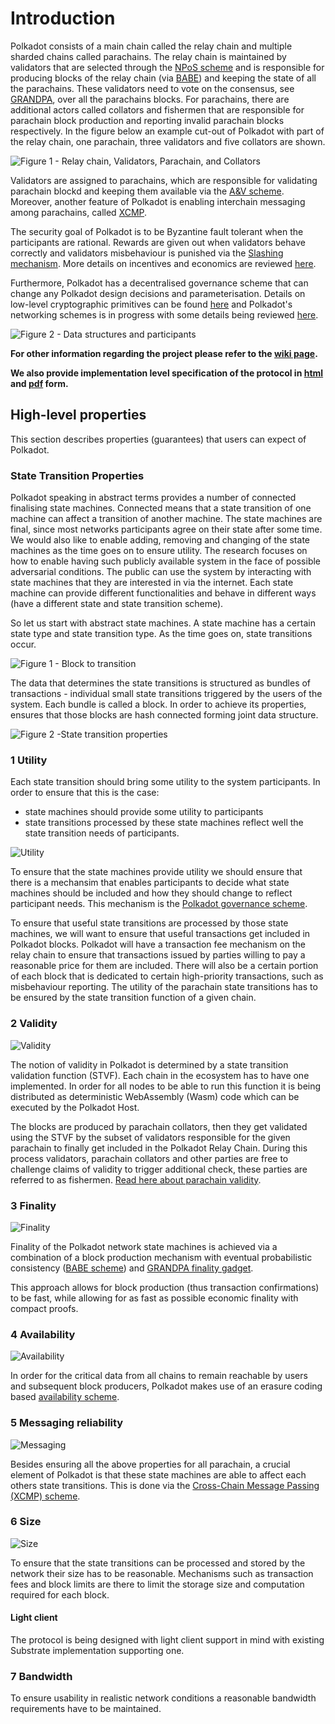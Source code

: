 # Introduction


Polkadot consists of a main chain called the relay chain and multiple sharded chains called parachains. The relay chain is maintained by validators that are selected through the [NPoS scheme](/polkadot/NPoS/index.md#the-npos-scheme) and is responsible for producing blocks of the relay chain (via [BABE](/polkadot/block-production/Babe.md)) and keeping the state of all the parachains.
These validators need to vote on the consensus, see [GRANDPA](/polkadot/finality.md), over all the parachains blocks. For parachains, there are additional actors called collators and fishermen that are responsible for parachain block production  and reporting invalid parachain blocks respectively. In the figure below an example cut-out of Polkadot with part of the relay chain, one parachain, three validators and five collators are shown.

![Figure 1 - Relay chain, Validators, Parachain, and Collators](/polkadot/images/data_structure.png)


Validators are assigned to parachains, which are responsible for validating parachain blockd and keeping them available via the [A&V scheme](/polkadot/Availability_and_Validity.md). Moreover, another feature of Polkadot is enabling interchain messaging among parachains, called [XCMP](/polkadot/XCMP.md).

The security goal of Polkadot is to be Byzantine fault tolerant when the participants are rational. Rewards are given out when validators behave correctly and validators misbehaviour is punished via the [Slashing mechanism](/polkadot/slashing.md). More details on incentives and economics are reviewed [here](2-token-economics.md).

Furthermore, Polkadot has a decentralised governance scheme that can change any Polkadot design decisions and parameterisation. Details on low-level cryptographic primitives can be found [here](/polkadot/keys/index.md) and Polkadot's networking schemes is in progress with some details being reviewed [here](/polkadot/networking.html).


![Figure 2 - Data structures and participants](/polkadot/images/whole.png)


**For other information regarding the project please refer to the [wiki page](https://wiki.polkadot.network).**

**We also provide implementation level specification of the protocol in [html](https://spec.polkadot.network) and [pdf](/polkadot/specifications.rst) form.**

## High-level properties

This section describes properties (guarantees) that users can expect of Polkadot.


### State Transition Properties

Polkadot speaking in abstract terms provides a number of connected finalising state machines. Connected means that a state transition of one machine can affect a transition of another machine. The state machines are final, since most networks participants agree on their state after some time. We would also like to enable adding, removing and changing of the state machines as the time goes on to ensure utility.
The research focuses on how to enable having such publicly available system in the face of possible adversarial conditions. The public can use the system by interacting with state machines that they are interested in via the internet. Each state machine can provide different functionalities and behave in different ways (have a different state and state transition scheme).

So let us start with abstract state machines. A state machine has a certain state type and state transition type. As the time goes on, state transitions occur.

![Figure 1 - Block to transition](/polkadot/images/block_to_transition.png)


The data that determines the state transitions is structured as bundles of transactions - individual small state transitions triggered by the users of the system. Each bundle is called a block. In order to achieve its properties, ensures that those blocks are hash connected forming joint data structure.

![Figure 2 -State transition properties](/polkadot/images/properties.png)


### 1 Utility

Each state transition should bring some utility to the system participants. In order to ensure that this is the case:

- state machines should provide some utility to participants
- state transitions processed by these state machines reflect well the state transition needs of participants.

![Utility](/polkadot/images/usefulness.png)

To ensure that the state machines provide utility we should ensure that there is a mechansim that enables participants to decide what state machines should be included and how they should change to reflect participant needs. This mechanism is the [Polkadot governance scheme](https://github.com/paritytech/polkadot/wiki/Governance).

To ensure that useful state transitions are processed by those state machines, we will want to ensure that useful transactions get included in Polkadot blocks. Polkadot will have a transaction fee mechanism on the relay chain to ensure that transactions issued by parties willing to pay a reasonable price for them are included. There will also be a certain portion of each block that is dedicated to certain high-priority transactions, such as misbehaviour reporting. The utility of the parachain state transitions has to be ensured by the state transition function of a given chain.

### 2 Validity

![Validity](/polkadot/images/validity.png)

The notion of validity in Polkadot is determined by a state transition validation function (STVF). Each chain in the ecosystem has to have one implemented. In order for all nodes to be able to run this function it is being distributed as deterministic WebAssembly (Wasm) code which can be executed by the Polkadot Host.

The blocks are produced by parachain collators, then they get validated using the STVF by the subset of validators responsible for the given parachain to finally get included in the Polkadot Relay Chain. During this process validators, parachain collators and other parties are free to challenge claims of validity to trigger additional check, these parties are referred to as fishermen. [Read here about parachain validity](/polkadot/Availability_and_Validity.md).

### 3 Finality

![Finality](/polkadot/images/canonicality.png)

Finality of the Polkadot network state machines is achieved via a combination of a block production mechanism with eventual probabilistic consistency ([BABE scheme](/polkadot/block-production/Babe.md)) and [GRANDPA finality gadget](/polkadot/finality.md).

This approach allows for block production (thus transaction confirmations) to be fast, while allowing for as fast as possible economic finality with compact proofs.

### 4 Availability

![Availability](/polkadot/images/availability.png)

In order for the critical data from all chains to remain reachable by users and subsequent block producers, Polkadot makes use of an erasure coding based [availability scheme](/polkadot/Availability_and_Validity.md).

### 5 Messaging reliability

![Messaging](/polkadot/images/messaging.png)

Besides ensuring all the above properties for all parachain, a crucial element of Polkadot is that these state machines are able to affect each others state transitions. This is done via the [Cross-Chain Message Passing (XCMP) scheme](/polkadot/XCMP.md).

### 6 Size

![Size](/polkadot/images/size.png)

To ensure that the state transitions can be processed and stored by the network their size has to be reasonable. Mechanisms such as transaction fees and block limits are there to limit the storage size and computation required for each block.

#### Light client

The protocol is being designed with light client support in mind with existing Substrate implementation supporting one.

### 7 Bandwidth

To ensure usability in realistic network conditions a reasonable bandwidth requirements have to be maintained.
